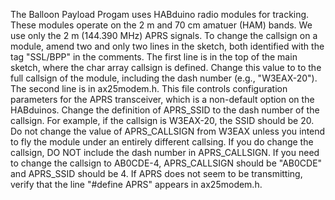 The Balloon Payload Progam uses HABduino radio modules for tracking.
These modules operate on the 2 m and 70 cm amatuer (HAM) bands. We use only the 2 m (144.390 MHz) APRS signals.
To change the callsign on a module, amend two and only two lines in the sketch, both identified with the tag "SSL/BPP" in the comments. The first line is in the top of the main sketch, where the char array callsign is defined. Change this value to to the full callsign of the module, including the dash number (e.g., "W3EAX-20"). The second line is in ax25modem.h. This file controls configuration parameters for the APRS transceiver, which is a non-default option on the HABduinos. Change the definition of APRS_SSID to the dash number of the callsign. For example, if the callsign is W3EAX-20, the SSID should be 20. Do not change the value of APRS_CALLSIGN from W3EAX unless you intend to fly the module under an entirely different callsing. If you do change the callsign, DO NOT include the dash number in APRS_CALLSIGN. If you need to change the callsign to AB0CDE-4, APRS_CALLSIGN should be "AB0CDE" and APRS_SSID should be 4.
If APRS does not seem to be transmitting, verify that the line "#define APRS" appears in ax25modem.h.